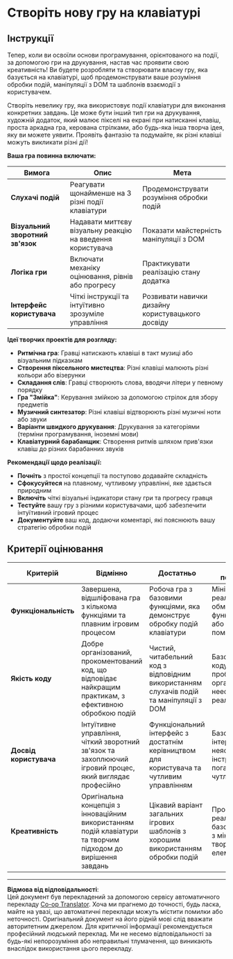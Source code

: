 <!--
CO_OP_TRANSLATOR_METADATA:
{
  "original_hash": "3eac59d70e2532a677a2ce6bf765485a",
  "translation_date": "2025-10-24T15:54:32+00:00",
  "source_file": "4-typing-game/typing-game/assignment.md",
  "language_code": "uk"
}
-->
# Створіть нову гру на клавіатурі

## Інструкції

Тепер, коли ви освоїли основи програмування, орієнтованого на події, за допомогою гри на друкування, настав час проявити свою креативність! Ви будете розробляти та створювати власну гру, яка базується на клавіатурі, щоб продемонструвати ваше розуміння обробки подій, маніпуляції з DOM та шаблонів взаємодії з користувачем.

Створіть невелику гру, яка використовує події клавіатури для виконання конкретних завдань. Це може бути інший тип гри на друкування, художній додаток, який малює пікселі на екрані при натисканні клавіш, проста аркадна гра, керована стрілками, або будь-яка інша творча ідея, яку ви можете уявити. Проявіть фантазію та подумайте, як різні клавіші можуть викликати різні дії!

**Ваша гра повинна включати:**

| Вимога | Опис | Мета |
|--------|------|------|
| **Слухачі подій** | Реагувати щонайменше на 3 різні події клавіатури | Продемонструвати розуміння обробки подій |
| **Візуальний зворотний зв'язок** | Надавати миттєву візуальну реакцію на введення користувача | Показати майстерність маніпуляції з DOM |
| **Логіка гри** | Включати механіку оцінювання, рівнів або прогресу | Практикувати реалізацію стану додатка |
| **Інтерфейс користувача** | Чіткі інструкції та інтуїтивно зрозуміле управління | Розвивати навички дизайну користувацького досвіду |

**Ідеї творчих проектів для розгляду:**
- **Ритмічна гра**: Гравці натискають клавіші в такт музиці або візуальним підказкам
- **Створення піксельного мистецтва**: Різні клавіші малюють різні кольори або візерунки
- **Складання слів**: Гравці створюють слова, вводячи літери у певному порядку
- **Гра "Змійка"**: Керування змійкою за допомогою стрілок для збору предметів
- **Музичний синтезатор**: Різні клавіші відтворюють різні музичні ноти або звуки
- **Варіанти швидкого друкування**: Друкування за категоріями (терміни програмування, іноземні мови)
- **Клавіатурний барабанщик**: Створення ритмів шляхом прив'язки клавіш до різних барабанних звуків

**Рекомендації щодо реалізації:**
- **Почніть** з простої концепції та поступово додавайте складність
- **Сфокусуйтеся** на плавному, чутливому управлінні, яке здається природним
- **Включіть** чіткі візуальні індикатори стану гри та прогресу гравця
- **Тестуйте** вашу гру з різними користувачами, щоб забезпечити інтуїтивний ігровий процес
- **Документуйте** ваш код, додаючи коментарі, які пояснюють вашу стратегію обробки подій

## Критерії оцінювання

| Критерій | Відмінно | Достатньо | Потребує покращення |
|----------|----------|-----------|---------------------|
| **Функціональність** | Завершена, відшліфована гра з кількома функціями та плавним ігровим процесом | Робоча гра з базовими функціями, яка демонструє обробку подій клавіатури | Мінімальна реалізація з обмеженою функціональністю або значними помилками |
| **Якість коду** | Добре організований, прокоментований код, що відповідає найкращим практикам, з ефективною обробкою подій | Чистий, читабельний код з відповідним використанням слухачів подій та маніпуляції з DOM | Базова структура коду з деякими проблемами організації або неефективними реалізаціями |
| **Досвід користувача** | Інтуїтивне управління, чіткий зворотний зв'язок та захоплюючий ігровий процес, який виглядає професійно | Функціональний інтерфейс з достатнім керівництвом для користувача та чутливим управлінням | Базовий інтерфейс з неясними інструкціями або поганою чутливістю |
| **Креативність** | Оригінальна концепція з інноваційним використанням подій клавіатури та творчим підходом до вирішення завдань | Цікавий варіант загальних ігрових шаблонів з хорошим використанням обробки подій | Проста реалізація базової концепції з мінімальними творчими елементами |

---

**Відмова від відповідальності**:  
Цей документ був перекладений за допомогою сервісу автоматичного перекладу [Co-op Translator](https://github.com/Azure/co-op-translator). Хоча ми прагнемо до точності, будь ласка, майте на увазі, що автоматичні переклади можуть містити помилки або неточності. Оригінальний документ на його рідній мові слід вважати авторитетним джерелом. Для критичної інформації рекомендується професійний людський переклад. Ми не несемо відповідальності за будь-які непорозуміння або неправильні тлумачення, що виникають внаслідок використання цього перекладу.